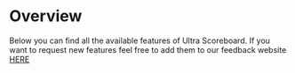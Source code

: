 # Overview
Below you can find all the available features of Ultra Scoreboard. If you want to request new features feel free to add them to our feedback website [HERE](https://feedback.techscode.de/t/ultrascoreboards) <!--- <<<<<<< ADD THE RIGHT LINK TO THE PLUGIN SECTION OF THE FEEDBACK WEBSITE -->
